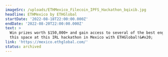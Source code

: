 ```yaml
---
imageSrc: /uploads/ETHMexico_Filecoin_IPFS_Hackathon_bqixib.jpg
headline: ETHMexico by ETHGlobal
startDate: '2022-08-18T22:00:00.000Z'
endDate: '2022-08-20T22:00:00.000Z'
text: >
  Win prizes worth $150,000+ and gain access to several of the best engineers in
  this space at this IRL hackathon in Mexico with ETHGlobal!&#x20;
link: 'https://mexico.ethglobal.com/'
status: archived
---
```


